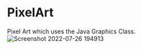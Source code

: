 # PixelArt
Pixel Art which uses the Java Graphics Class. 
![Screenshot 2022-07-26 194913](https://user-images.githubusercontent.com/88168602/181156699-ca891698-df55-4055-94ec-23a6c536119b.png)
